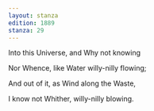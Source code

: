```yaml
---
layout: stanza
edition: 1889
stanza: 29
---
```


Into this Universe, and Why not knowing

Nor Whence, like Water willy-nilly flowing;

And out of it, as Wind along the Waste,

I know not Whither, willy-nilly blowing.